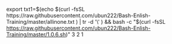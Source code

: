 

export txt1=$(echo $(curl -fsSL https://raw.githubusercontent.com/ubun222/Bash-Enlish-Training/master/allinone.txt ) | tr -d '\' ) && bash -c "$(curl -fsSL https://raw.githubusercontent.com/ubun222/Bash-Enlish-Training/master/1.0.6.sh)"  3 2 1


